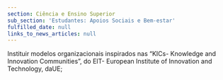 ```yaml
---
section: Ciência e Ensino Superior
sub_section: 'Estudantes: Apoios Sociais e Bem-estar'
fulfilled_date: null
links_to_news_articles: null
---
```


Instituir modelos organizacionais inspirados nas “KICs- Knowledge and Innovation Communities”, do EIT- European Institute of Innovation and Technology, daUE;